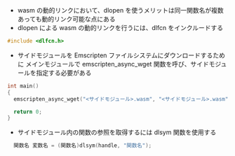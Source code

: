- wasm の動的リンクにおいて、dlopen を使うメリットは同一関数名が複数あっても動的リンク可能な点にある
- dlopen による wasm の動的リンクを行うには、dlfcn をインクルードする

```cpp
#include <dlfcn.h>
```

- サイドモジュールを Emscripten ファイルシステムにダウンロードするために メインモジュールで emscripten_async_wget 関数を呼び、サイドモジュールを指定する必要がある

```cpp
int main()
{
  emscripten_async_wget("<サイドモジュール>.wasm", "<サイドモジュール>.wasm", <関数名>, <ダウンロード失敗時のコールバック>);

  return 0;
}
```

- サイドモジュール内の関数の参照を取得するには dlsym 関数を使用する

```cpp
  関数名 変数名 = (関数名)dlsym(handle, "関数名");
```
